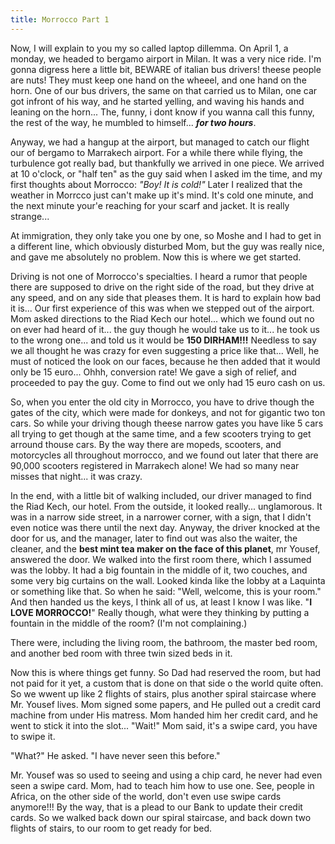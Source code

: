 ```yaml
---
title: Morrocco Part 1
---
```


Now, I will explain to you my so called laptop dillemma. On April 1, a monday, we headed to bergamo airport in Milan. It was a very nice ride. I'm gonna digress here a little bit, BEWARE of italian bus drivers! theese people are nuts! They must keep one hand on the wheeel, and one hand on the horn. One of our bus drivers, the same on that carried us to Milan, one car got infront of his way, and he started yelling, and waving his hands and leaning on the horn... The, funny, i dont know if you wanna call this funny, the rest of the way, he mumbled to himself... ***for two hours***.

Anyway, we had a hangup at the airport, but managed to catch our flight our of bergamo to Marrakech airport. For a while there while flying, the turbulence got really bad, but thankfully we arrived in one piece. We arrived at 10 o'clock, or "half ten" as the guy said when I asked im the time, and my first thoughts about Morrocco: *"Boy! It is cold!"* Later I realized that the weather in Morrcco just can't make up it's mind. It's cold one minute, and the next minute your'e reaching for your scarf and jacket. It is really strange... 

At immigration, they only take you one by one, so Moshe and I had to get in a different line, which obviously disturbed Mom, but the guy was really nice, and gave me absolutely no problem. Now this is where we get started.

Driving is not one of Morrocco's specialties. I heard a rumor that people there are supposed to drive on the right side of the road, but they drive at any speed, and on any side that pleases them. It is hard to explain how bad it is... Our first experience of this was when we stepped out of the airport. Mom asked directions to the Riad Kech our hotel... which we found out no on ever had heard of it... the guy though he would take us to it... he took us to the wrong one... and told us it would be **150 DIRHAM!!!** Needless to say we all thought he was crazy for even suggesting a price like that... Well,  he must of noticed the look on our faces, because he then added that it would only be 15 euro... Ohhh, conversion rate! We gave a sigh of relief, and proceeded to pay the guy. Come to find out we only had 15 euro cash on us.

So, when you enter the old city in Morrocco, you have to drive though the gates of the city, which were made for donkeys, and not for gigantic two ton cars. So while your driving though theese narrow gates you have like 5 cars all trying to get though at the same time, and a few scooters trying to get arround thouse cars. By the way there are mopeds, scooters, and motorcycles all throughout morrocco, and we found out later that there are 90,000 scooters registered in Marrakech alone!
We had so many near misses that night... it was crazy.

In the end, with a little bit of walking included, our driver managed to find the Riad Kech, our hotel. From the outside, it looked really... unglamorous. It was in a narrow side street, in a narrower corner, with a sign, that I didn't even notice was there until the next day. Anyway, the driver knocked at the door for us, and the manager, later to find out was also the waiter, the cleaner, and the **best mint tea maker on the face of this planet**, mr Yousef, answered the door. We walked into the first room there, which I assumed was the lobby. It had a big fountain in the  middle of it, two couches, and some very big curtains on the wall. Looked kinda like the lobby at a Laquinta or something like that. So when he said: "Well, welcome, this is your room." And then handed us the keys, I think all of us, at least I know I was like. "**I LOVE MORROCCO!**" Really though, what were they thinking by putting a fountain in the middle of the room? (I'm not complaining.)

There were, including the living room, the bathroom, the master bed room, and another bed room with three twin sized beds in it.

Now this is where things get funny. So Dad had reserved the room, but had not paid for it yet, a custom that is done on that side o the world quite often. So we wwent up like 2 flights of stairs, plus another spiral staircase where Mr. Yousef lives. Mom signed some papers, and He pulled out a credit card machine from under His matress. Mom handed him her credit card, and he went to stick it into the slot... "Wait!" Mom said, it's a swipe card, you have to swipe it. 

"What?" He asked. "I have never seen this before."

Mr. Yousef was so used to seeing and using a chip card, he never had even seen a swipe card. Mom, had to teach him how to use one. See, people in Africa, on the other side of the world, don't even use swipe cards anymore!!! By the way, that is a plead to our Bank to update their credit cards. So we walked back down our spiral staircase, and back down two flights of stairs, to our room to get ready for bed.